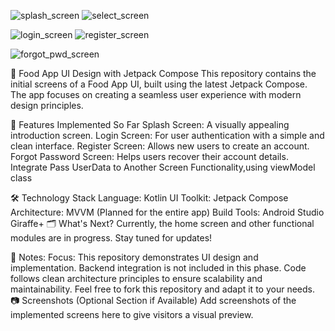 



![splash_screen](https://github.com/user-attachments/assets/dfc9120e-c869-40af-b108-70385af98acb) ![select_screen](https://github.com/user-attachments/assets/0792dbc3-b498-4ff5-a9c8-af3d029a1a83)

![login_screen](https://github.com/user-attachments/assets/16de8f02-4667-493a-9ad2-02e8735fb2ed) ![register_screen](https://github.com/user-attachments/assets/cd62fe75-7834-4ef4-bb87-6cd83d75be53)

![forgot_pwd_screen](https://github.com/user-attachments/assets/6b0af4df-a970-4ebe-95a4-8abbc0610e2f)


🍔 Food App UI Design with Jetpack Compose
This repository contains the initial screens of a Food App UI, built using the latest Jetpack Compose. The app focuses on creating a seamless user experience with modern design principles.

🚀 Features Implemented So Far
Splash Screen: A visually appealing introduction screen.
Login Screen: For user authentication with a simple and clean interface.
Register Screen: Allows new users to create an account.
Forgot Password Screen: Helps users recover their account details.
Integrate Pass UserData to Another Screen Functionality,using viewModel class

🛠️ Technology Stack
Language: Kotlin
UI Toolkit: Jetpack Compose
Architecture: MVVM (Planned for the entire app)
Build Tools: Android Studio Giraffe+
🗂️ What's Next?
Currently, the home screen and other functional modules are in progress. Stay tuned for updates!

📌 Notes:
Focus: This repository demonstrates UI design and implementation. Backend integration is not included in this phase.
Code follows clean architecture principles to ensure scalability and maintainability.
Feel free to fork this repository and adapt it to your needs.
📷 Screenshots (Optional Section if Available)
Add screenshots of the implemented screens here to give visitors a visual preview.
